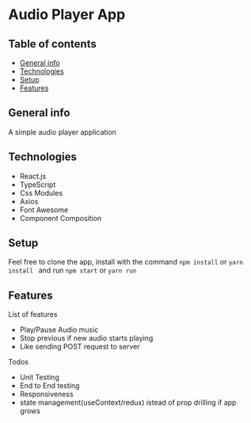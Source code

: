 # Audio Player App

## Table of contents

- [General info](#general-info)
- [Technologies](#technologies)
- [Setup](#setup)
- [Features](#features)

## General info

A simple audio player application

## Technologies

- React.js
- TypeScript
- Css Modules
- Axios
- Font Awesome
- Component Composition

## Setup

Feel free to clone the app, install with the command `npm install` or `yarn install ` and run `npm start` or `yarn run`

## Features

List of features

- Play/Pause Audio music
- Stop previous if new audio starts playing
- Like sending POST request to server

Todos

- Unit Testing
- End to End testing
- Responsiveness
- state management(useContext/redux) istead of prop drilling if app grows
